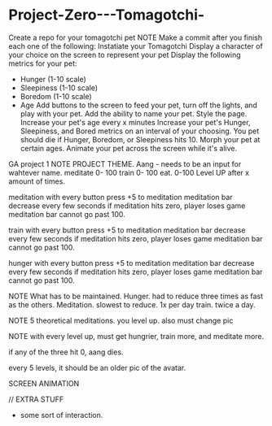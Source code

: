# Project-Zero---Tomagotchi-
Create a repo for your tomagotchi pet NOTE
Make a commit after you finish each one of the following: 
Instatiate your Tomagotchi
Display a character of your choice on the screen to represent your pet
Display the following metrics for your pet:
- Hunger (1-10 scale)
- Sleepiness (1-10 scale)
- Boredom (1-10 scale)
- Age
Add buttons to the screen to feed your pet, turn off the lights, and play with your pet.
Add the ability to name your pet.
Style the page.
Increase your pet's age every x minutes
Increase your pet's Hunger, Sleepiness, and Bored metrics on an interval of your choosing.
You pet should die if Hunger, Boredom, or Sleepiness hits 10.
Morph your pet at certain ages.
Animate your pet across the screen while it's alive.

GA project 1 NOTE
PROJECT THEME. Aang - needs to be an input for wahtever name.
meditate 0- 100
train 0- 100
eat. 0-100
Level UP after x amount of times.

meditation
with every button press +5 to meditation
meditation bar decrease every few seconds
if meditation hits zero, player loses game
meditation bar cannot go past 100. 

train
with every button press +5 to meditation
meditation bar decrease every few seconds
if meditation hits zero, player loses game
meditation bar cannot go past 100. 

hunger
with every button press +5 to meditation
meditation bar decrease every few seconds
if meditation hits zero, player loses game
meditation bar cannot go past 100. 


NOTE What has to be maintained. 
Hunger. had to reduce three times as fast as the others. 
Meditation. slowest to reduce. 1x per day
train. twice a day. 

NOTE 5 theoretical meditations. you level up. also must change pic

NOTE with every level up, must get hungrier, train more, and meditate more. 

if any of the three hit 0, aang dies.

every 5 levels, it should be an older pic of the avatar.

SCREEN ANIMATION

// EXTRA STUFF
- some sort of interaction.



